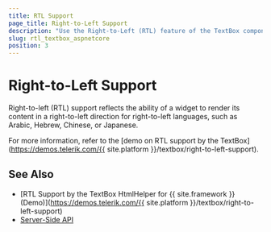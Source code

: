 ```yaml
---
title: RTL Support
page_title: Right-to-Left Support
description: "Use the Right-to-Left (RTL) feature of the TextBox component for {{ site.framework }} to render content for RTL languages."
slug: rtl_textbox_aspnetcore
position: 3
---
```


# Right-to-Left Support

Right-to-left (RTL) support reflects the ability of a widget to render its content in a right-to-left direction for right-to-left languages, such as Arabic, Hebrew, Chinese, or Japanese.

For more information, refer to the [demo on RTL support by the TextBox](https://demos.telerik.com/{{ site.platform }}/textbox/right-to-left-support).

## See Also

* [RTL Support by the TextBox HtmlHelper for {{ site.framework }} (Demo)](https://demos.telerik.com/{{ site.platform }}/textbox/right-to-left-support)
* [Server-Side API](/api/textbox)

